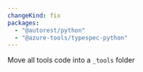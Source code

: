 ```yaml
---
changeKind: fix
packages:
  - "@autorest/python"
  - "@azure-tools/typespec-python"
---
```


Move all tools code into a `_tools` folder